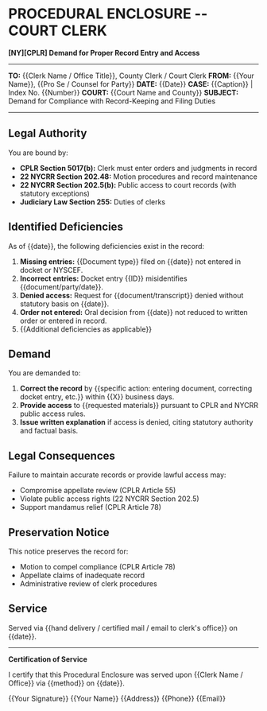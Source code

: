 # PROCEDURAL ENCLOSURE -- COURT CLERK

**[NY][CPLR] Demand for Proper Record Entry and Access**

---

**TO:** {{Clerk Name / Office Title}}, County Clerk / Court Clerk
**FROM:** {{Your Name}}, {{Pro Se / Counsel for Party}}
**DATE:** {{Date}}
**CASE:** {{Caption}} | Index No. {{Number}}
**COURT:** {{Court Name and County}}
**SUBJECT:** Demand for Compliance with Record-Keeping and Filing Duties

---

## Legal Authority

You are bound by:

- **CPLR Section 5017(b):** Clerk must enter orders and judgments in record
- **22 NYCRR Section 202.48:** Motion procedures and record maintenance
- **22 NYCRR Section 202.5(b):** Public access to court records (with statutory exceptions)
- **Judiciary Law Section 255:** Duties of clerks

## Identified Deficiencies

As of {{date}}, the following deficiencies exist in the record:

1. **Missing entries:** {{Document type}} filed on {{date}} not entered in docket or NYSCEF.
2. **Incorrect entries:** Docket entry {{ID}} misidentifies {{document/party/date}}.
3. **Denied access:** Request for {{document/transcript}} denied without statutory basis on {{date}}.
4. **Order not entered:** Oral decision from {{date}} not reduced to written order or entered in record.
5. {{Additional deficiencies as applicable}}

## Demand

You are demanded to:

1. **Correct the record** by {{specific action: entering document, correcting docket entry, etc.}} within {{X}} business days.
2. **Provide access** to {{requested materials}} pursuant to CPLR and NYCRR public access rules.
3. **Issue written explanation** if access is denied, citing statutory authority and factual basis.

## Legal Consequences

Failure to maintain accurate records or provide lawful access may:

- Compromise appellate review (CPLR Article 55)
- Violate public access rights (22 NYCRR Section 202.5)
- Support mandamus relief (CPLR Article 78)

## Preservation Notice

This notice preserves the record for:

- Motion to compel compliance (CPLR Article 78)
- Appellate claims of inadequate record
- Administrative review of clerk procedures

## Service

Served via {{hand delivery / certified mail / email to clerk's office}} on {{date}}.

---

**Certification of Service**

I certify that this Procedural Enclosure was served upon {{Clerk Name / Office}} via {{method}} on {{date}}.

{{Your Signature}}
{{Your Name}}
{{Address}}
{{Phone}}
{{Email}}

